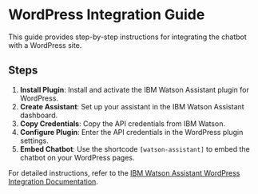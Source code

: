 # WordPress Integration Guide

This guide provides step-by-step instructions for integrating the chatbot with a WordPress site.

## Steps

1. **Install Plugin**: Install and activate the IBM Watson Assistant plugin for WordPress.
2. **Create Assistant**: Set up your assistant in the IBM Watson Assistant dashboard.
3. **Copy Credentials**: Copy the API credentials from IBM Watson.
4. **Configure Plugin**: Enter the API credentials in the WordPress plugin settings.
5. **Embed Chatbot**: Use the shortcode `[watson-assistant]` to embed the chatbot on your WordPress pages.

For detailed instructions, refer to the [IBM Watson Assistant WordPress Integration Documentation](https://cloud.ibm.com/docs/assistant?topic=assistant-deploy-web).
